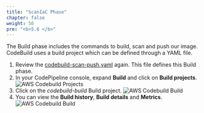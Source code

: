 ```yaml
---
title: "ScanIaC Phase"
chapter: false
weight: 56
pre: "<b>5.6 </b>"
---
```


The Build phase includes the commands to build, scan and push our image. CodeBuild uses a build project which can be defined through a YAML file. 

1. Review the [codebuild-scan-push.yaml](https://github.com/jefferyfry/aws-immersion-day-with-lacework-code/blob/master/app/codebuild-scan-push.yaml) again. This file defines this Build phase.
2. In your CodePipeline console, expand **Build** and click on **Build projects**.
![AWS Codebuild Projects](/images/aws-codebuild-projects.png)
3. Click on the _codebuild-build_ Build project.
![AWS Codebuild Build](/images/aws-codebuild-build.png)
4. You can view the **Build history**, **Build details** and **Metrics**.
![AWS Codebuild Build](/images/aws-codebuild-metrics.png)
